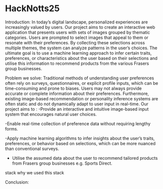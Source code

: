 # HackNotts25
Introduction:
In today’s digital landscape, personalized experiences are increasingly valued by users. Our project aims to create an interactive web application that presents users with sets of images grouped by thematic categories. Users are prompted to select images that appeal to them or resonate with their preferences. By collecting these selections across multiple themes, the system can analyze patterns in the user’s choices. The ultimate goal is to use a machine learning approach to infer certain traits, preferences, or characteristics about the user based on their selections and utilise this information to recommend products from the various Frasers group businesses. 

Problem we solve:
Traditional methods of understanding user preferences often rely on surveys, questionnaires, or explicit profile inputs, which can be time-consuming and prone to biases. Users may not always provide accurate or complete information about their preferences. Furthermore, existing image-based recommendation or personality inference systems are often static and do not dynamically adapt to user input in real-time.
Our project aims to :
  -Provide an interactive and intuitive image-based input system that encourages natural user choices.

  -Enable real-time collection of preference data without requiring lengthy forms.

  -Apply machine learning algorithms to infer insights about the user’s traits, preferences, or behavior based on selections, which can be more nuanced than   conventional surveys.
 - Utilise the assumed data about the user to recommend tailored products from Frasers group businesses e.g. Sports Direct.
   
stack
why we used this stack

Conclusion:





